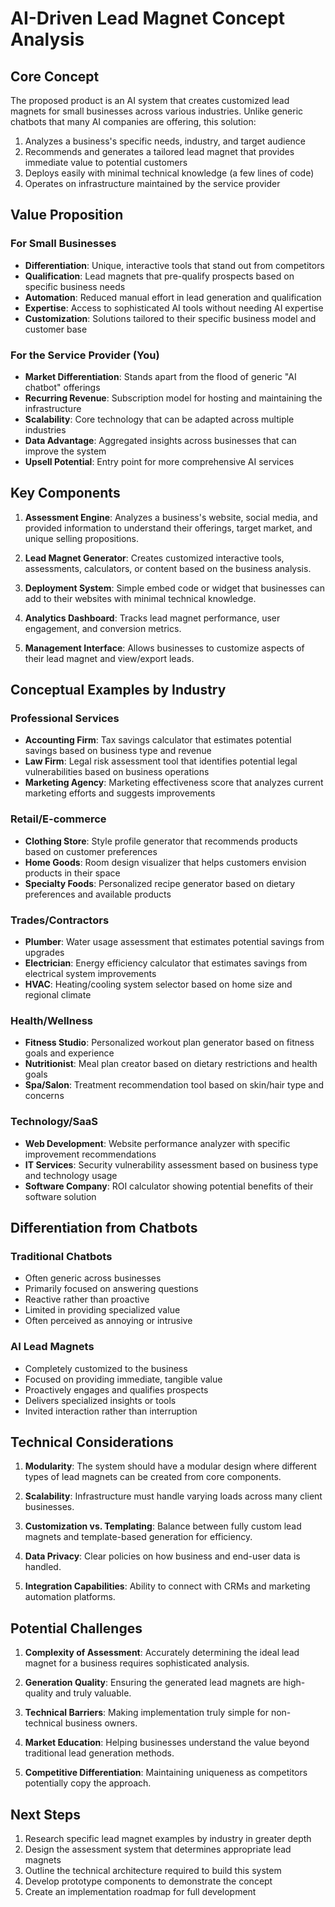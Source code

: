 # AI-Driven Lead Magnet Concept Analysis

## Core Concept

The proposed product is an AI system that creates customized lead magnets for small businesses across various industries. Unlike generic chatbots that many AI companies are offering, this solution:

1. Analyzes a business's specific needs, industry, and target audience
2. Recommends and generates a tailored lead magnet that provides immediate value to potential customers
3. Deploys easily with minimal technical knowledge (a few lines of code)
4. Operates on infrastructure maintained by the service provider

## Value Proposition

### For Small Businesses
- **Differentiation**: Unique, interactive tools that stand out from competitors
- **Qualification**: Lead magnets that pre-qualify prospects based on specific business needs
- **Automation**: Reduced manual effort in lead generation and qualification
- **Expertise**: Access to sophisticated AI tools without needing AI expertise
- **Customization**: Solutions tailored to their specific business model and customer base

### For the Service Provider (You)
- **Market Differentiation**: Stands apart from the flood of generic "AI chatbot" offerings
- **Recurring Revenue**: Subscription model for hosting and maintaining the infrastructure
- **Scalability**: Core technology that can be adapted across multiple industries
- **Data Advantage**: Aggregated insights across businesses that can improve the system
- **Upsell Potential**: Entry point for more comprehensive AI services

## Key Components

1. **Assessment Engine**: Analyzes a business's website, social media, and provided information to understand their offerings, target market, and unique selling propositions.

2. **Lead Magnet Generator**: Creates customized interactive tools, assessments, calculators, or content based on the business analysis.

3. **Deployment System**: Simple embed code or widget that businesses can add to their websites with minimal technical knowledge.

4. **Analytics Dashboard**: Tracks lead magnet performance, user engagement, and conversion metrics.

5. **Management Interface**: Allows businesses to customize aspects of their lead magnet and view/export leads.

## Conceptual Examples by Industry

### Professional Services
- **Accounting Firm**: Tax savings calculator that estimates potential savings based on business type and revenue
- **Law Firm**: Legal risk assessment tool that identifies potential legal vulnerabilities based on business operations
- **Marketing Agency**: Marketing effectiveness score that analyzes current marketing efforts and suggests improvements

### Retail/E-commerce
- **Clothing Store**: Style profile generator that recommends products based on customer preferences
- **Home Goods**: Room design visualizer that helps customers envision products in their space
- **Specialty Foods**: Personalized recipe generator based on dietary preferences and available products

### Trades/Contractors
- **Plumber**: Water usage assessment that estimates potential savings from upgrades
- **Electrician**: Energy efficiency calculator that estimates savings from electrical system improvements
- **HVAC**: Heating/cooling system selector based on home size and regional climate

### Health/Wellness
- **Fitness Studio**: Personalized workout plan generator based on fitness goals and experience
- **Nutritionist**: Meal plan creator based on dietary restrictions and health goals
- **Spa/Salon**: Treatment recommendation tool based on skin/hair type and concerns

### Technology/SaaS
- **Web Development**: Website performance analyzer with specific improvement recommendations
- **IT Services**: Security vulnerability assessment based on business type and technology usage
- **Software Company**: ROI calculator showing potential benefits of their software solution

## Differentiation from Chatbots

### Traditional Chatbots
- Often generic across businesses
- Primarily focused on answering questions
- Reactive rather than proactive
- Limited in providing specialized value
- Often perceived as annoying or intrusive

### AI Lead Magnets
- Completely customized to the business
- Focused on providing immediate, tangible value
- Proactively engages and qualifies prospects
- Delivers specialized insights or tools
- Invited interaction rather than interruption

## Technical Considerations

1. **Modularity**: The system should have a modular design where different types of lead magnets can be created from core components.

2. **Scalability**: Infrastructure must handle varying loads across many client businesses.

3. **Customization vs. Templating**: Balance between fully custom lead magnets and template-based generation for efficiency.

4. **Data Privacy**: Clear policies on how business and end-user data is handled.

5. **Integration Capabilities**: Ability to connect with CRMs and marketing automation platforms.

## Potential Challenges

1. **Complexity of Assessment**: Accurately determining the ideal lead magnet for a business requires sophisticated analysis.

2. **Generation Quality**: Ensuring the generated lead magnets are high-quality and truly valuable.

3. **Technical Barriers**: Making implementation truly simple for non-technical business owners.

4. **Market Education**: Helping businesses understand the value beyond traditional lead generation methods.

5. **Competitive Differentiation**: Maintaining uniqueness as competitors potentially copy the approach.

## Next Steps

1. Research specific lead magnet examples by industry in greater depth
2. Design the assessment system that determines appropriate lead magnets
3. Outline the technical architecture required to build this system
4. Develop prototype components to demonstrate the concept
5. Create an implementation roadmap for full development
